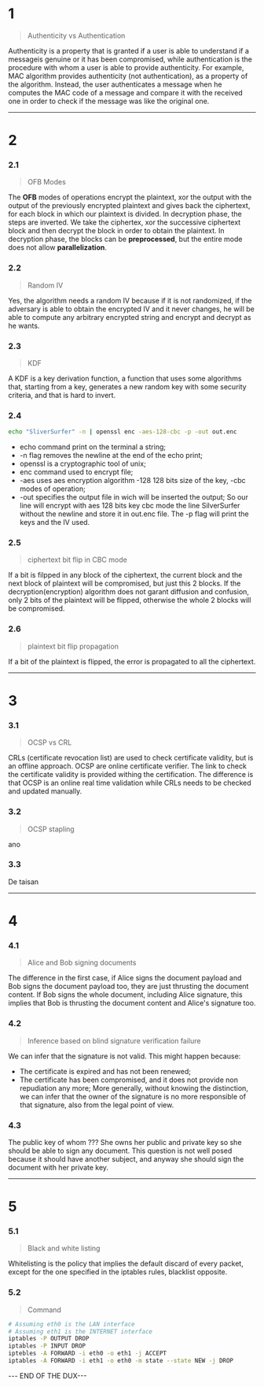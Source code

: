 # 1
> Authenticity vs Authentication

Authenticity is a property that is granted if a user is able to understand if a messageis genuine or it has been compromised, while authentication is the procedure with whom a user is able to provide authenticity. For example, MAC algorithm provides authenticity (not authentication), as a property of the algorithm. Instead, the user authenticates a message when he computes the MAC code of a message and compare it with the received one in order to check if the message was like the original one.

---
# 2
### 2.1
> OFB Modes

The **OFB** modes of operations encrypt the plaintext, xor the output with the output of the previously encrypted plaintext and gives back the ciphertext, for each block in which our plaintext is divided. In decryption phase, the steps are inverted. We take the ciphertex, xor the successive ciphertext block and then decrypt the block in order to obtain the plaintext. In decryption phase, the blocks can be **preprocessed**, but the entire mode does not allow **parallelization**.

### 2.2
> Random IV

Yes, the algorithm needs a random IV because if it is not randomized, if the adversary is able to obtain the encrypted IV and it never changes, he will be able to compute any arbitrary encrypted string and encrypt and decrypt as he wants.

### 2.3
> KDF

A KDF is a key derivation function, a function that uses some algorithms that, starting from a key, generates a new random key with some security criteria, and that is hard to invert.

### 2.4
 ```bash
 echo "SliverSurfer" -n | openssl enc -aes-128-cbc -p -out out.enc
 ```

- echo command print on the terminal a string;
- -n flag removes the newline at the end of the echo print;
- openssl is a cryptographic tool of unix;
- enc command used to encrypt file;
- -aes uses aes encryption algorithm -128 128 bits size of the key, -cbc modes of operation;
- -out specifies the output file in wich will be inserted the output;
So our line will encrypt with aes 128 bits key cbc mode the line SilverSurfer without the newline and store it in out.enc file. The -p flag will print the keys and the IV used.

### 2.5
> ciphertext bit flip in CBC mode

If a bit is filpped in any block of the ciphertext, the current block and the next block of plaintext will be compromised, but just this 2 blocks. If the decryption(encryption) algorithm does not garant diffusion and confusion, only 2 bits of the plaintext will be flipped, otherwise the whole 2 blocks will be compromised.

### 2.6
> plaintext bit flip propagation

If a bit of the plaintext is flipped, the error is propagated to all the ciphertext.

---
# 3
### 3.1
> OCSP vs CRL

CRLs (certificate revocation list) are used to check certificate validity, but is an offline approach. OCSP are online certificate verifier. The link to check the certificate validity is provided withing the certification. The difference is that OCSP is an online real time validation while CRLs needs to be checked and updated manually.

### 3.2
> OCSP stapling

ano

### 3.3
De taisan

---
# 4
### 4.1
> Alice and Bob signing documents

The difference in the first case, if Alice signs the document payload and Bob signs the document payload too, they are just thrusting the document content. If Bob signs the whole document, including Alice signature, this implies that Bob is thrusting the document content and Alice's signature too.

### 4.2
> Inference based on blind signature verification failure

We can infer that the signature is not valid. This might happen because:
- The certificate is expired and has not been renewed;
- The certificate has been compromised, and it does not provide non repudiation any more;
More generally, without knowing the distinction, we can infer that the owner of the signature is no more responsible of that signature, also from the legal point of view.

### 4.3
The public key of whom ??? She owns her public and private key so she should be able to sign any document. This question is not well posed because it should have another subject, and anyway she should sign the document with her private key.

---
# 5
### 5.1
> Black and white listing

Whitelisting is the policy that implies the default discard of every packet, except for the one specified in the iptables rules, blacklist opposite.

### 5.2
> Command

```bash
# Assuming eth0 is the LAN interface
# Assuming eth1 is the INTERNET interface
iptables -P OUTPUT DROP
iptables -P INPUT DROP
iptebles -A FORWARD -i eth0 -o eth1 -j ACCEPT
iptables -A FORWARD -i eth1 -o eth0 -m state --state NEW -j DROP
```

--- END OF THE DUX---
